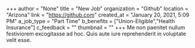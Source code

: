 +++
author = "None"
title = "New Job"
organization = "Github"
location = "Arizona"
link = "https://github.com"
created_at = "January 20, 2021, 5:09 PM"
a_job_type = "Part Time"
b_benefits = ["Union-Eligible","Health Insurance"]
c_feedback = ""
thumbnail = ""
+++
Me non paenitet nullum festiviorem excogitasse ad hoc. Quis aute iure reprehenderit in voluptate velit esse.